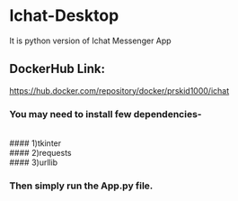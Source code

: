 # Ichat-Desktop
It is python version of Ichat Messenger App

## DockerHub Link:
https://hub.docker.com/repository/docker/prskid1000/ichat

### You may need to install few dependencies-
<br>
#### 1)tkinter<br>
#### 2)requests<br>
#### 3)urllib<br>

### Then simply run the App.py file.

